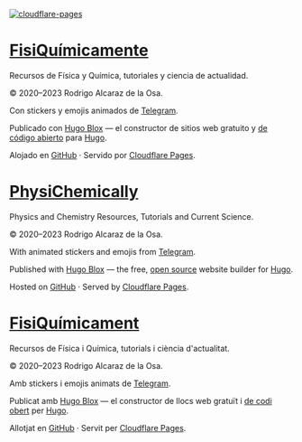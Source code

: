 <a href="https://github.com/rodrigoalcarazdelaosa/fisiquimicamente/actions/workflows/publish-CFP.yml" target="_blank" rel="noopener"><img draggable="false" class="icon" alt="cloudflare-pages" src="https://github.com/rodrigoalcarazdelaosa/fisiquimicamente/actions/workflows/publish-CFP.yml/badge.svg"></a>

# [FisiQuímicamente](https://fisiquimicamente.com/)

Recursos de Física y Química, tutoriales y ciencia de actualidad.

&copy; 2020&ndash;2023 Rodrigo Alcaraz de la Osa.

Con stickers y emojis animados de <a href="https://telegram.org/blog/animated-stickers/blog/animated-stickers" target="_blank" rel="noopener" title="Telegram">Telegram</a>.

Publicado con <a href="https://hugoblox.com" target="_blank" rel="noopener">Hugo Blox</a> —
    el constructor de sitios web gratuito y <a href="https://github.com/HugoBlox/hugo-blox-builder" target="_blank" rel="noopener">
    de código abierto</a> para <a href="https://gohugo.io" target="_blank" rel="noopener">Hugo</a>.

Alojado en <a href="https://github.com/rodrigoalcarazdelaosa/fisiquimicamente" target="_blank" rel="noopener">GitHub</a> · Servido por <a href="https://pages.cloudflare.com" target="_blank" rel="noopener">Cloudflare Pages</a>.

# [PhysiChemically](https://physichemically.com/)

Physics and Chemistry Resources, Tutorials and Current Science.

&copy; 2020&ndash;2023 Rodrigo Alcaraz de la Osa.

With animated stickers and emojis from <a href="https://telegram.org/blog/animated-stickers" target="_blank" rel="noopener" title="Telegram">Telegram</a>.

Published with <a href="https://hugoblox.com" target="_blank" rel="noopener">Hugo Blox</a>  —
    the free, <a href="https://github.com/HugoBlox/hugo-blox-builder" target="_blank" rel="noopener">
    open source</a> website builder for <a href="https://gohugo.io" target="_blank" rel="noopener">Hugo</a>.

Hosted on <a href="https://github.com/rodrigoalcarazdelaosa/fisiquimicamente" target="_blank" rel="noopener">GitHub</a> · Served by <a href="https://pages.cloudflare.com" target="_blank" rel="noopener">Cloudflare Pages</a>.

# [FisiQuímicament](https://fisiquimicament.com/)

Recursos de Física i Química, tutorials i ciència d'actualitat.

&copy; 2020&ndash;2023 Rodrigo Alcaraz de la Osa.

Amb stickers i emojis animats de <a href="https://telegram.org/blog/animated-stickers" target="_blank" rel="noopener" title="Telegram">Telegram</a>.

Publicat amb <a href="https://hugoblox.com" target="_blank" rel="noopener">Hugo Blox</a> —
    el constructor de llocs web gratuït i <a href="https://github.com/HugoBlox/hugo-blox-builder" target="_blank" rel="noopener">
    de codi obert</a> per <a href="https://gohugo.io" target="_blank" rel="noopener">Hugo</a>.

Allotjat en <a href="https://github.com/rodrigoalcarazdelaosa/fisiquimicamente" target="_blank" rel="noopener">GitHub</a> · Servit per <a href="https://pages.cloudflare.com" target="_blank" rel="noopener">Cloudflare Pages</a>.